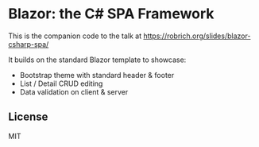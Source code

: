 Blazor: the C# SPA Framework
============================

This is the companion code to the talk at https://robrich.org/slides/blazor-csharp-spa/

It builds on the standard Blazor template to showcase:

- Bootstrap theme with standard header & footer
- List / Detail CRUD editing
- Data validation on client & server

License
-------

MIT

